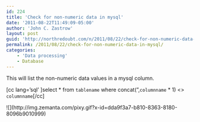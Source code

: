 ```yaml
---
id: 224
title: 'Check for non-numeric data in mysql'
date: '2011-08-22T11:49:09-05:00'
author: 'John C. Zastrow'
layout: post
guid: 'http://northredoubt.com/n/2011/08/22/check-for-non-numeric-data-in-mysql/'
permalink: /2011/08/22/check-for-non-numeric-data-in-mysql/
categories:
    - 'Data processing'
    - Database
---
```


This will list the non-numeric data values in a mysql column.

\[cc lang=’sql’ \]select \* from `tablename` where concat(”,`columnname` \* 1) &lt;&gt; `columnname`\[/cc\]

<div class="zemanta-pixie">![](http://img.zemanta.com/pixy.gif?x-id=dda9f3a7-b810-8363-8180-8096b9010999)</div>